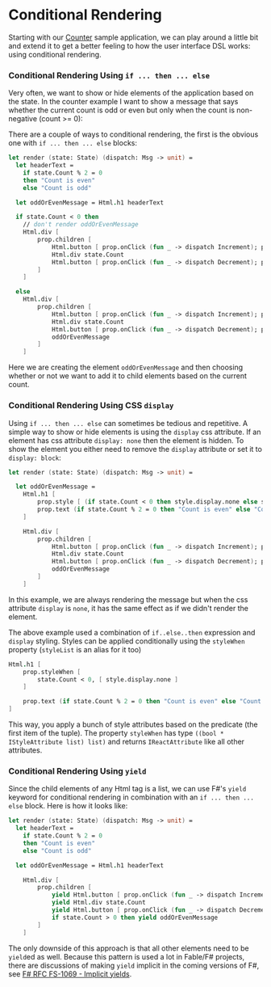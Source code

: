 # Conditional Rendering

Starting with our [Counter](counter.md) sample application, we can play around a little bit and extend it to get a better feeling to how the user interface DSL works: using conditional rendering.

### Conditional Rendering Using `if ... then ... else`

Very often, we want to show or hide elements of the application based on the state. In the counter example I want to show a message that says whether the current count is odd or even but only when the count is non-negative (count >= 0):

<resolved-image source="/images/elm/counter-odd-or-even.gif" />

There are a couple of ways to conditional rendering, the first is the obvious one with `if ... then ... else` blocks:

```fsharp {highlight: ['2-5', 7, 25]}
let render (state: State) (dispatch: Msg -> unit) =
  let headerText =
    if state.Count % 2 = 0
    then "Count is even"
    else "Count is odd"

  let oddOrEvenMessage = Html.h1 headerText

  if state.Count < 0 then
    // don't render oddOrEvenMessage
    Html.div [
        prop.children [
            Html.button [ prop.onClick (fun _ -> dispatch Increment); prop.text "+" ]
            Html.div state.Count
            Html.button [ prop.onClick (fun _ -> dispatch Decrement); prop.text "-" ]
        ]
    ]

  else
    Html.div [
        prop.children [
            Html.button [ prop.onClick (fun _ -> dispatch Increment); prop.text "+" ]
            Html.div state.Count
            Html.button [ prop.onClick (fun _ -> dispatch Decrement); prop.text "-" ]
            oddOrEvenMessage
        ]
    ]
```
Here we are creating the element `oddOrEvenMessage` and then choosing whether or not we want to add it to child elements based on the current count.

### Conditional Rendering Using CSS `display`

Using `if ... then ... else` can sometimes be tedious and repetitive. A simple way to show or hide elements is using the `display` css attribute. If an element has css attribute `display: none` then the element is hidden. To show the element you either need to remove the `display` attribute or set it to `display: block`:

```fsharp {highlight: [5, 6]}
let render (state: State) (dispatch: Msg -> unit) =

  let oddOrEvenMessage =
    Html.h1 [
        prop.style [ (if state.Count < 0 then style.display.none else style.display.block) ]
        prop.text (if state.Count % 2 = 0 then "Count is even" else "Count is odd")
    ]

    Html.div [
        prop.children [
            Html.button [ prop.onClick (fun _ -> dispatch Increment); prop.text "+" ]
            Html.div state.Count
            Html.button [ prop.onClick (fun _ -> dispatch Decrement); prop.text "-" ]
            oddOrEvenMessage
        ]
    ]
```
In this example, we are always rendering the message but when the css attribute `display` is `none`, it has the same effect as if we didn't render the element.

The above example used a combination of `if..else..then` expression and `display` styling. Styles can be applied conditionally using the `styleWhen` property (`styleList` is an alias for it too)
```fsharp {highlight: [2, 3, 4]}
Html.h1 [
    prop.styleWhen [
        state.Count < 0, [ style.display.none ]
    ]

    prop.text (if state.Count % 2 = 0 then "Count is even" else "Count is odd")
]
```
This way, you apply a bunch of style attributes based on the predicate (the first item of the tuple). The property `styleWhen` has type `((bool * IStyleAttribute list) list)` and returns `IReactAttribute` like all other attributes.

### Conditional Rendering Using `yield`

Since the child elements of any Html tag is a list, we can use F#'s `yield` keyword for conditional rendering in combination with an `if ... then ... else` block. Here is how it looks like:

```fsharp {highlight: [14]}
let render (state: State) (dispatch: Msg -> unit) =
  let headerText =
    if state.Count % 2 = 0
    then "Count is even"
    else "Count is odd"

  let oddOrEvenMessage = Html.h1 headerText

    Html.div [
        prop.children [
            yield Html.button [ prop.onClick (fun _ -> dispatch Increment); prop.text "+" ]
            yield Html.div state.Count
            yield Html.button [ prop.onClick (fun _ -> dispatch Decrement); prop.text "-" ]
            if state.Count > 0 then yield oddOrEvenMessage
        ]
    ]
```
The only downside of this approach is that all other elements need to be `yield`ed as well. Because this pattern is used a lot in Fable/F# projects, there are discussions of making `yield` implicit in the coming versions of F#, see [F# RFC FS-1069 - Implicit yields](https://github.com/fsharp/fslang-design/blob/master/FSharp-4.7/FS-1069-implicit-yields.md).